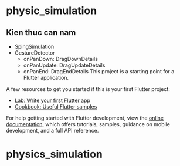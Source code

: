 # physic_simulation

## Kien thuc can nam

- SpingSimulation
- GestureDetector
    - onPanDown: DragDownDetails
    - onPanUpdate: DragUpdateDetails
    - onPanEnd: DragEndDetails
This project is a starting point for a Flutter application.

A few resources to get you started if this is your first Flutter project:

- [Lab: Write your first Flutter app](https://docs.flutter.dev/get-started/codelab)
- [Cookbook: Useful Flutter samples](https://docs.flutter.dev/cookbook)

For help getting started with Flutter development, view the
[online documentation](https://docs.flutter.dev/), which offers tutorials,
samples, guidance on mobile development, and a full API reference.
# physics_simulation
